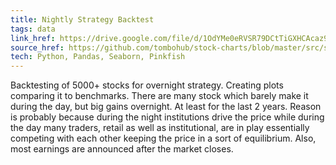 ```yaml
---
title: Nightly Strategy Backtest
tags: data
link_href: https://drive.google.com/file/d/1OdYMe0eRVSR79DCtTiGXHCAcaz91Jdyj/view?usp=sharing
source_href: https://github.com/tombohub/stock-charts/blob/master/src/scripts/nightly_backtest.py
tech: Python, Pandas, Seaborn, Pinkfish
---
```

Backtesting of 5000+ stocks for overnight strategy. Creating plots comparing it to benchmarks. There are many stock which
barely make it during the day, but big gains overnight. At least for the last 2 years. Reason is probably because during the night institutions drive the price while during the day many traders, retail as well as institutional, are in play essentially competing with each other keeping the price in a sort of equilibrium. Also, most earnings are announced after the market closes. 

